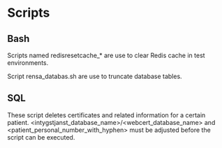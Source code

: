 # Scripts

## Bash
Scripts named redisresetcache_* are use to clear Redis cache in test environments.

Script rensa_databas.sh are use to truncate database tables.

## SQL
These script deletes certificates and related information for a certain patient. <intygstjanst_database_name>/<webcert_database_name> and <patient_personal_number_with_hyphen> must be adjusted before the script can be executed. 